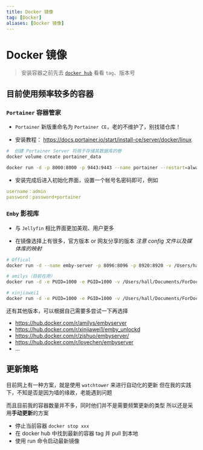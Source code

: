 ```yaml
---
title: Docker 镜像
tag: [Docker] 
aliases: [Docker 镜像]
---
```


# Docker 镜像

> 安装容器之前先去 [`docker hub`](https://hub.docker.com/) 看看 `tag`、版本号

## 目前使用频率较多的容器

### `Portainer` 容器管家

- `Portainer` 新版重命名为 `Portainer CE`，老的不维护了，别找错仓库！

- 安装教程： https://docs.portainer.io/start/install-ce/server/docker/linux

```bash
#  创建 Portainer Server 将用于存储其数据库的卷
docker volume create portainer_data

docker run -d -p 8000:8000 -p 9443:9443 --name portainer --restart=always -v /var/run/docker.sock:/var/run/docker.sock -v portainer_data:/data portainer/portainer-ce:latest
```

- 安装完成后进入初始化界面，设置一个帐号名密码即可，例如

```yml
username：admin
password：password+portainer 
```

### `Emby` 影视库

- 与 `Jellyfin` 相比界面更加美观、用户更多

- 在镜像选择上有很多，官方版本 or 网友分享的版本
    *注意 config 文件以及媒体库的映射*

```bash
# Offical
docker run -d --name emby-server -p 8096:8096 -p 8920:8920 -v /Users/hall/Documents/ForDocker/config/emby:/config -v /Users/hall/Documents/Media:/data emby/embyserver

# amilys（目前在用）
docker run -d -e PUID=1000 -e PGID=1000 -v /Users/hall/Documents/ForDocker/config/emby-amilys:/config -v /Users/hall/Documents/Media:/data -p 8096:8096 -p 8920:8920 --name=emby-server-amilys-1011 amilys/embyserver:4.8.9.0

# xinjiawei1
docker run -d -e PUID=1000 -e PGID=1000 -v /Users/hall/Documents/ForDocker/config/emby:/config -v /Users/hall/Documents/Media:/data -p 8096:8096 -p 8920:8920 --name=emby xinjiawei1/emby_unlockd:latest
```

还有其他版本，可以根据自己需要多尝试一下再选择

- https://hub.docker.com/r/amilys/embyserver
- https://hub.docker.com/r/xinjiawei1/emby_unlockd
- https://hub.docker.com/r/zishuo/embyserver/
- https://hub.docker.com/r/lovechen/embyserver
- ...

## 更新策略

目前网上有一种方案，就是使用 `watchtower` 来进行自动化的更新
但在我的实践下，不知是否是因为墙的缘故，老能遇到问题

而且目前我的容器数量并不多，同时他们并不是需要频繁更新的类型
所以还是采用**手动更新**的方案

- 停止当前容器 `docker stop xxx`
- 在 docker hub 中找到最新的容器 tag 并 pull 到本地
- 使用 run 命令启动最新镜像
